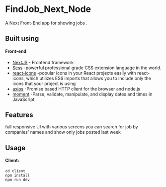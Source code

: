 # FindJob_Next_Node


A Next  Front-End app for showing jobs .




## Built using

#### Front-end

- [NextJS](https://nextjs.org) - Frontend framework
- [Scss](https://sass-lang.com/) -powerful professional grade CSS extension language in the world.
- [react-icons](https://www.npmjs.com/package/react-icons) -popular icons in your React projects easily with react-icons, which utilizes ES6 imports that allows you to include only the icons that your project is using
- [axios](https://www.npmjs.com/package/axios) -Promise based HTTP client for the browser and node.js
- [moment](https://momentjs.com) -Parse, validate, manipulate, and display dates and times in JavaScript.







## Features
full responsive UI with various screens
you can search for job by companies' names
and show only jobs posted last week



## Usage

#### Client:



```
cd client
npm install
npm run dev
```

